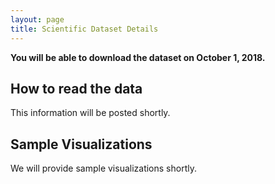 ```yaml
---
layout: page
title: Scientific Dataset Details
---
```


**You will be able to download the dataset on October 1, 2018.**

<!-- Click here to download the dataset as a 293MB compressed ZIP file. If you have any issues accessing the -->
<!-- dataset using that link, you can try this alternative link or email viz-challenge@westgrid.ca for -->
<!-- assistance. -->

<!-- The dataset is taken from a simulation of the air flow around multiple counter-rotating vertical-axis -->
<!-- wind turbines. It represents a single-time snapshot and contains the following five scalar variables on a -->
<!-- 3D unstructured mesh: -->

<!-- * pressure p relative to the reference pressure for normal conditions (can be positive or negative), -->
<!-- * Q-criterion for vorticity q, -->
<!-- * three Cartesian velocity components u, v, w. -->

<!-- The original data produced by the simulation code was stored in Tecplot file format with explicit x,y,z -->
<!-- coordinates for each of 5,307,199 mesh points and a list of 8 vertices for each of 16,679,253 cells. To -->
<!-- compress the dataset and speed up I/O, we converted the data into a VTK file format, with the vertex -->
<!-- coordinates and connections defining the cells encoded in the mesh itself. If for some reason you want -->
<!-- data in the original Tecplot format, please let us know. -->

<!-- The main VTK file air.vtu stores field data (the five scalar variables) on a volumetric unstructured -->
<!-- grid, whereas 10 smaller files blade{21,22,23,24,25,26,43,44,45,46}.vtp contain the field data on -->
<!-- polygonal surface meshes defining the turbine blades. -->

<!-- The main challenge in visualizing this dataset is dealing with the range of scales from the entire -->
<!-- simulation volume to small-scale turbulence near the blades. -->

## How to read the data

This information will be posted shortly.

<!-- Both ParaView and VisIt can open standard VTK unstructured grid and polygonal data files. These files can -->
<!-- also be read in Python and C++ using the VTK library (http://www.vtk.org). Note that the volumetric file -->
<!-- air.vtu contains over 16 million cells so it might take some time to read it, depending on your -->
<!-- computer's speed. -->

<!-- As a result, rendering might also take some time, and can be automated with scripting, so that you could -->
<!-- leave a script running for a few hours and come back to let's say several hundred frames of a movie, or -->
<!-- it could be run in parallel on a cluster. -->

<!-- We hosted a kickoff webinar on Sep-27 that gave a walk-through of the dataset. Click here to view the -->
<!-- archive recording (to get right to the dataset tour, skip ahead to 4:04 in the video). -->

## Sample Visualizations

We will provide sample visualizations shortly.

<!-- To give you an idea of the type of data in these files and to help you with actual visualizations, we -->
<!-- provide two sample visualizations, one done with ParaView and the other one with VisIt. Both workflows -->
<!-- demonstrate loading of all 11 VTK files. -->

<!-- The ParaView state file bladesWithLines.pvsm stores the pipeline to visualize the blades (coloured by the -->
<!-- pressure on their surfaces) and the airflow around them with uniform-colour streamlines. You can point -->
<!-- ParaView to this state file with File - Load State..., or start ParaView from the command line with -->
<!-- "paraview --state=bladesWithLines.pvsm". The resulting image bladesWithLines.png is shown below. -->

<!-- /files/webfm/Communications/bladesWithLines.png -->

<!-- The VisIt Python script positiveNegativePressure.py renders semi-transparent isosurfaces of positive -->
<!-- (blue) and negative (turquoise) pressure around the blades. You can run this script in VisIt either from -->
<!-- Controls - Launch CLI... or from Controls - Command..., or from the command line with "visit -nowin -cli -->
<!-- -s positiveNegativePressure.py". The resulting image positiveNegativePressure0000.png is shown below. -->

<!-- /files/webfm/Communications/positiveNegativePressure0000.png -->

<!-- We are looking for innovative visualizations of this dataset. For example, one could enhance these -->
<!-- renderings by drawing streamlines around the isosurfaces and producing some animations such as spinning -->
<!-- the visualization around the vertical axis or gradually turning on/off various visualization -->
<!-- elements. Speaking more generally, a nice animation would help us explore the spatial range and values of -->
<!-- multiple variables and show how various elements of the simulation are tied together. -->
